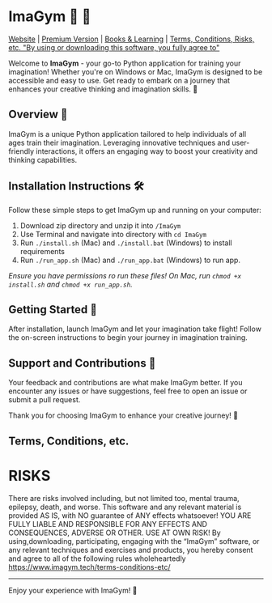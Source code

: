 
# ImaGym 🧠 💪

[Website](https://www.imagym.tech/) | [Premium Version](https://www.imagym.tech/imagym-premium/) | [Books & Learning](https://www.imagym.tech/books-and-learning/) | 
[Terms, Conditions, Risks, etc. "By using or downloading this software, you fully agree to"](https://www.imagym.tech/terms-conditions-etc/) 

Welcome to **ImaGym** - your go-to Python application for training your imagination! Whether you're on Windows or Mac, ImaGym is designed to be accessible and easy to use. Get ready to embark on a journey that enhances your creative thinking and imagination skills. 🚀

## Overview 🌟

ImaGym is a unique Python application tailored to help individuals of all ages train their imagination. Leveraging innovative techniques and user-friendly interactions, it offers an engaging way to boost your creativity and thinking capabilities.

## Installation Instructions 🛠️

Follow these simple steps to get ImaGym up and running on your computer:

1. Download zip directory and unzip it into `/ImaGym`
2. Use Terminal and navigate into directory with `cd ImaGym`
3. Run `./install.sh` (Mac) and `./install.bat` (Windows) to install requirements
4. Run `./run_app.sh` (Mac) and `./run_app.bat` (Windows) to run app.

_Ensure you have permissions ro run these files! On Mac, run `chmod +x install.sh` and `chmod +x run_app.sh`._

## Getting Started 🚀

After installation, launch ImaGym and let your imagination take flight! Follow the on-screen instructions to begin your journey in imagination training.

## Support and Contributions 🤝

Your feedback and contributions are what make ImaGym better. If you encounter any issues or have suggestions, feel free to open an issue or submit a pull request.

Thank you for choosing ImaGym to enhance your creative journey! 🌈


## Terms, Conditions, etc.
# RISKS
There are risks involved including, but not limited too, mental trauma, epilepsy, death, and worse. This software and any relevant material is provided AS IS, with NO guarantee of ANY effects whatsoever! YOU ARE FULLY LIABLE AND RESPONSIBLE FOR ANY EFFECTS AND CONSEQUENCES, ADVERSE OR OTHER. USE AT OWN RISK!
By using,downloading, participating, engaging with the “ImaGym” software, or any relevant techniques and exercises and products, you hereby consent and agree to all of the following rules wholeheartedly
https://www.imagym.tech/terms-conditions-etc/

---

Enjoy your experience with ImaGym! 🎉
